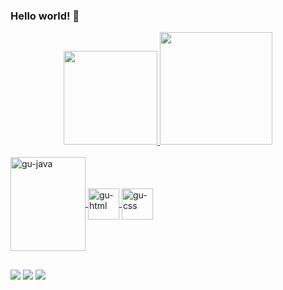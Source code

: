### Hello world! 👋

<div align="center">
  <a href="https://github.com/gustavoxavierf2">
  <img height="150em" src="https://github-readme-stats.vercel.app/api?username=gustavoxavierf2&show_icons=true&theme=dark&include_all_commits=true&count_private=true"/>
  <img height="180em" src="https://github-readme-stats.vercel.app/api/top-langs/?username=gustavoxavierf2&layout=compact&langs_count=7&theme=dark"/>
</div>
  <div style="display: inline_block"><br>
  <img align="center" alt="gu-java" height="150" width="120" src="https://cdn.jsdelivr.net/gh/devicons/devicon/icons/java/java-plain-wordmark.svg" />
  <img align="center" alt="gu-html" height="50" width="50" src="https://cdn.jsdelivr.net/gh/devicons/devicon/icons/html5/html5-plain-wordmark.svg" />
  <img align="center" alt="gu-css" height="50" width="50" src="https://cdn.jsdelivr.net/gh/devicons/devicon/icons/css3/css3-plain-wordmark.svg" />   
</div>
  
  ##
  
<div> 
  <a href="https://www.instagram.com/guxfarias7/" target="_blank"><img src="https://img.shields.io/badge/-Instagram-%23E4405F?style=for-the-badge&logo=instagram&logoColor=white" target="_blank"></a>
  <a href = "mailto:guxfarias7@gmail.com"><img src="https://img.shields.io/badge/-Gmail-%23333?style=for-the-badge&logo=gmail&logoColor=white" target="_blank"></a>
  <a href="https://www.linkedin.com/in/gustavo-xavier-farias-b2561418a/" target="_blank"><img src="https://img.shields.io/badge/-LinkedIn-%230077B5?style=for-the-badge&logo=linkedin&logoColor=white" target="_blank"></a> 
</div>
